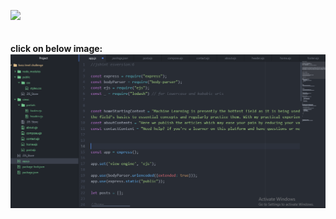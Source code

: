 ![](https://forthebadge.com/images/badges/made-with-javascript.svg) <br><br><br>
<b>click on below image:</b><br>
[![Watch the video](Screenshot120.png)](https://youtu.be/wjBfHzuoiPE)
